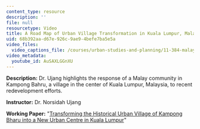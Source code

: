 ```yaml
---
content_type: resource
description: ''
file: null
resourcetype: Video
title: A Road Map of Urban Village Transformation in Kuala Lumpur, Malaysia
uid: 68b392aa-d67e-926c-9ae9-4befe7ba5e5a
video_files:
  video_captions_file: /courses/urban-studies-and-planning/11-384-malaysia-sustainable-cities-practicum-spring-2018/related-resources/2016-teaching-videos/a-road-map-of-urban-village-transformation-in-kuala-lumpur-malaysia/AuSAXLGGnXU.vtt
video_metadata:
  youtube_id: AuSAXLGGnXU
---
```


**Description:** Dr. Ujang highlights the response of a Malay community in Kampong Bahru, a village in the center of Kuala Lumpur, Malaysia, to recent redevelopment efforts.

**Instructor:** Dr. Norsidah Ujang

**Working Paper:** "[Transforming the Historical Urban Village of Kampong Bharu into a New Urban Centre in Kuala Lumpur](https://malaysiacities.mit.edu/paperUjang)"